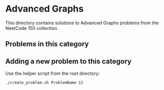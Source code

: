 # Advanced Graphs

This directory contains solutions to Advanced Graphs problems from the NeetCode 150 collection.

## Problems in this category


## Adding a new problem to this category

Use the helper script from the root directory:

```bash
./create_problem.sh ProblemName 12
```
